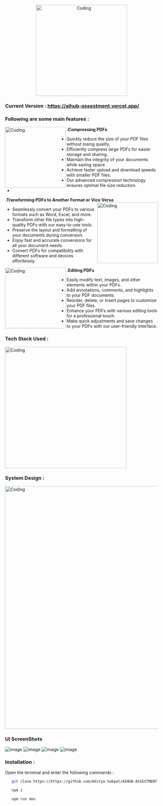 <p align="center">
  <img alt="Coding" width="300" src="https://github.com/user-attachments/assets/bc502623-98a7-43fc-8b2d-f995671072d8" >
</p>


### Current Version : https://aihub-assestment.vercel.app/

### Following are some main features :  

**.Compressing PDFs**
<img alt="Coding" align="left" width="200" src="https://github.com/user-attachments/assets/2bc85457-7d49-42a8-98e1-34c9db2fb8f3" >

- Quickly reduce the size of your PDF files without losing quality.
- Efficiently compress large PDFs for easier storage and sharing.
- Maintain the integrity of your documents while saving space.
- Achieve faster upload and download speeds with smaller PDF files.
- Our advanced compression technology ensures optimal file size reduction.
- 

**.Transforming PDFs to Another Format or Vice Versa**
<img alt="Coding" align="right" width="200" src="https://github.com/user-attachments/assets/c025d0d0-3afd-4988-a8b1-43eed7cec928" >

- Seamlessly convert your PDFs to various formats such as Word, Excel, and more.
- Transform other file types into high-quality PDFs with our easy-to-use tools.
- Preserve the layout and formatting of your documents during conversion.
- Enjoy fast and accurate conversions for all your document needs.
- Convert PDFs for compatibility with different software and devices effortlessly.

**.Editing PDFs**
<img alt="Coding" align="left" width="200" src="https://github.com/user-attachments/assets/b9624157-243f-40a0-ad2f-54ab4fca549a" >

- Easily modify text, images, and other elements within your PDFs.
- Add annotations, comments, and highlights to your PDF documents.
- Reorder, delete, or insert pages to customize your PDF files.
- Enhance your PDFs with various editing tools for a professional touch.
- Make quick adjustments and save changes to your PDFs with our user-friendly interface.

### Tech Stack Used : 
<img alt="Coding" align="center" width="400" src="https://github.com/user-attachments/assets/96010a32-d44a-4ff9-839e-b5772eb836e4" >

### System Design :
<img alt="Coding" align="center" width="800" src="https://github.com/user-attachments/assets/17048e9d-a33a-4ecb-896d-4b7c45f7e62f" >

### UI ScreenShots
![image](https://github.com/user-attachments/assets/1a34317f-ea0e-4386-8ba1-5b61beaca4cd)
![image](https://github.com/user-attachments/assets/eae0bbd7-35cc-490b-bbba-df8176f6a53f)
![image](https://github.com/user-attachments/assets/a70e1287-ae7f-4d3f-a9a7-84019a221526)
![image](https://github.com/user-attachments/assets/43bf59b4-7f51-495f-929c-6df09f5c4379)


### Installation :
Open the terminal and enter the following commands : 
```bash
   git clone https://https://github.com/Aditya-Sakpal/AIHUB-ASSESTMENT.git
```
```bash
   npm i 
```
```bash
   npm run dev
```
